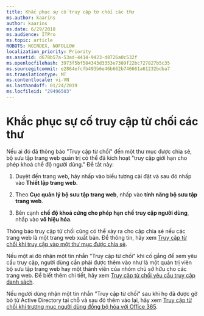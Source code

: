 ```yaml
---
title: Khắc phục sự cố truy cập từ chối các thư
ms.author: kaarins
author: kaarins
ms.date: 6/29/2018
ms.audience: ITPro
ms.topic: article
ROBOTS: NOINDEX, NOFOLLOW
localization_priority: Priority
ms.assetid: d678b57a-53ad-4414-9423-d8726a0c532f
ms.openlocfilehash: 3973f5bf584343d3353e7389f22bc727827b5c35
ms.sourcegitcommit: e2864efcfb493b6e46b662b746661a61232bdba7
ms.translationtype: MT
ms.contentlocale: vi-VN
ms.lasthandoff: 01/24/2019
ms.locfileid: "29496503"
---
```

# <a name="troubleshoot-access-denied-messages"></a>Khắc phục sự cố truy cập từ chối các thư

Nếu ai đó đã thông báo "Truy cập từ chối" đến một thư mục được chia sẻ, bộ sưu tập trang web quản trị có thể đã kích hoạt "truy cập giới hạn cho phép khoá chế độ người dùng." Để tắt này: 
  
1. Duyệt đến trang web, hãy nhấp vào biểu tượng cài đặt và sau đó nhấp vào **Thiết lập trang web**.
    
2. Theo **Cục quản lý bộ sưu tập trang web**, nhấp vào **tính năng bộ sưu tập trang web**.
    
3. Bên cạnh **chế độ khoá cứng cho phép hạn chế truy cập người dùng**, nhấp vào **vô hiệu hóa**.
    
Thông báo truy cập từ chối cũng có thể xảy ra cho cặp chia sẻ nếu các trang web là một trang web xuất bản. Để thông tin, hãy xem [Truy cập từ chối khi truy cập vào một thư mục được chia sẻ](https://go.microsoft.com/fwlink/?linkid=2004317).
  
Nếu một ai đó nhận một tin nhắn "Truy cập từ chối" khi cố gắng để xem yêu cầu truy cập, người dùng cần phải được thêm vào như là một quản trị viên bộ sưu tập trang web hay một thành viên của nhóm chủ sở hữu cho các trang web. Để biết thêm chi tiết, hãy xem [Truy cập từ chối yêu cầu truy cập danh sách](https://go.microsoft.com/fwlink/?linkid=2004220).
  
Nếu người dùng nhận một tin nhắn "Truy cập từ chối" sau khi họ đã được gỡ bỏ từ Active Directory tại chỗ và sau đó thêm vào lại, hãy xem [Truy cập từ chối khi trương mục người dùng đồng bộ hóa với Office 365](https://go.microsoft.com/fwlink/?linkid=2004318).
  

